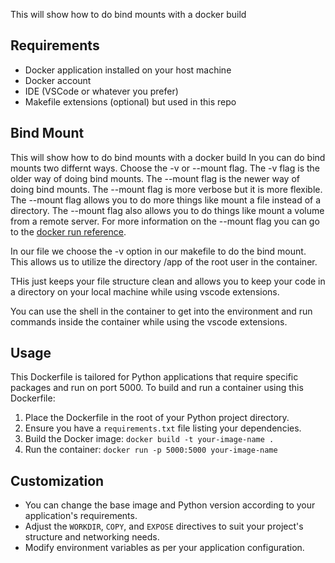This will show how to do bind mounts with a docker build

## Requirements
- Docker application installed on your host machine
- Docker account
- IDE (VSCode or whatever you prefer)
- Makefile extensions (optional) but used in this repo

## Bind Mount
This will show how to do bind mounts with a docker build
In you can do bind mounts two differnt ways. Choose the -v or --mount flag. The -v flag is the older way of doing bind mounts. The --mount flag is the newer way of doing bind mounts. The --mount flag is more verbose but it is more flexible. The --mount flag allows you to do more things like mount a file instead of a directory. The --mount flag also allows you to do things like mount a volume from a remote server. For more information on the --mount flag you can go to the [docker run reference](https://docs.docker.com/engine/reference/commandline/run/).

In our file we choose the -v option in our makefile to do the bind mount. This allows us to utilize the directory /app of the root user in the container. 

THis just keeps your file structure clean and allows you to keep your code in a directory on your local machine while using vscode extensions. 

You can use the shell in the container to get into the environment and run commands inside the container while using the vscode extensions.


## Usage
This Dockerfile is tailored for Python applications that require specific packages and run on port 5000. To build and run a container using this Dockerfile:

1. Place the Dockerfile in the root of your Python project directory.
2. Ensure you have a `requirements.txt` file listing your dependencies.
3. Build the Docker image: `docker build -t your-image-name .`
4. Run the container: `docker run -p 5000:5000 your-image-name`

## Customization
- You can change the base image and Python version according to your application's requirements.
- Adjust the `WORKDIR`, `COPY`, and `EXPOSE` directives to suit your project's structure and networking needs.
- Modify environment variables as per your application configuration.
